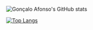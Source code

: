 
 ![Gonçalo Afonso's GitHub stats](https://github-readme-stats.vercel.app/api?username=gafonsoGIT&count_private=true&show_icons=truetitle_color=04d17c&text_color=05ff97&bg_color=000000&theme=dracula&include_all_commits=true)
 
 
 [![Top Langs](https://github-readme-stats.vercel.app/api/top-langs/?username=gafonsoGIT&layout=compact&theme=draculatitle_color=04d17c&text_color=05ff97&bg_color=000000)](https://github.com/juliogoncalves147/github-readme-stats)
